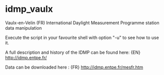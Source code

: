 idmp_vaulx
==========

Vaulx-en-Velin (FR) International Daylight Measurement Programme station data manipulation

Execute the script in your favourite shell with option "-u" to see how to use it.

A full description and history of the IDMP can be found here: {EN} http://idmp.entpe.fr/

Data can be downloaded here : {FR} http://idmp.entpe.fr/mesfr.htm
